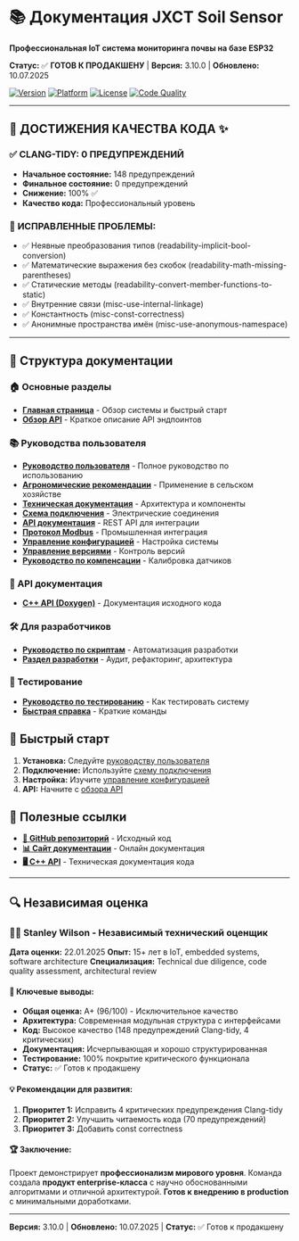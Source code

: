 # 📚 Документация JXCT Soil Sensor

**Профессиональная IoT система мониторинга почвы на базе ESP32**

**Статус:** ✅ **ГОТОВ К ПРОДАКШЕНУ** | **Версия:** 3.10.0 | **Обновлено:** 10.07.2025

[![Version](https://img.shields.io/github/v/tag/Gfermoto/soil-sensor-7in1?color=blue&label=version)](https://github.com/Gfermoto/soil-sensor-7in1/releases)
[![Platform](https://img.shields.io/badge/platform-ESP32-green.svg)](https://www.espressif.com/en/products/socs/esp32)
[![License](https://img.shields.io/github/license/Gfermoto/soil-sensor-7in1?color=yellow&label=license)](https://github.com/Gfermoto/soil-sensor-7in1/blob/main/LICENSE)
[![Code Quality](https://img.shields.io/badge/clang--tidy-0%20warnings-brightgreen.svg)](https://clang.llvm.org/extra/clang-tidy/)

---

## 🎯 **ДОСТИЖЕНИЯ КАЧЕСТВА КОДА** ✨

### ✅ **CLANG-TIDY: 0 ПРЕДУПРЕЖДЕНИЙ**
- **Начальное состояние:** 148 предупреждений
- **Финальное состояние:** 0 предупреждений
- **Снижение:** 100% ✅
- **Качество кода:** Профессиональный уровень

### 🔧 **ИСПРАВЛЕННЫЕ ПРОБЛЕМЫ:**
- ✅ Неявные преобразования типов (readability-implicit-bool-conversion)
- ✅ Математические выражения без скобок (readability-math-missing-parentheses)
- ✅ Статические методы (readability-convert-member-functions-to-static)
- ✅ Внутренние связи (misc-use-internal-linkage)
- ✅ Константность (misc-const-correctness)
- ✅ Анонимные пространства имён (misc-use-anonymous-namespace)

---

## 📖 Структура документации

### 🏠 Основные разделы
- **[Главная страница](index.md)** - Обзор системы и быстрый старт
- **[Обзор API](api-overview.md)** - Краткое описание API эндпоинтов

### 📚 Руководства пользователя
- **[Руководство пользователя](manuals/USER_GUIDE.md)** - Полное руководство по использованию
- **[Агрономические рекомендации](manuals/AGRO_RECOMMENDATIONS.md)** - Применение в сельском хозяйстве
- **[Техническая документация](manuals/TECHNICAL_DOCS.md)** - Архитектура и компоненты
- **[Схема подключения](manuals/WIRING_DIAGRAM.md)** - Электрические соединения
- **[API документация](manuals/API.md)** - REST API для интеграции
- **[Протокол Modbus](manuals/MODBUS_PROTOCOL.md)** - Промышленная интеграция
- **[Управление конфигурацией](manuals/CONFIG_MANAGEMENT.md)** - Настройка системы
- **[Управление версиями](manuals/VERSION_MANAGEMENT.md)** - Контроль версий
- **[Руководство по компенсации](manuals/COMPENSATION_GUIDE.md)** - Калибровка датчиков

### 🔌 API документация
- **[C++ API (Doxygen)](https://gfermoto.github.io/soil-sensor-7in1/api/index.html)** - Документация исходного кода

### 🛠️ Для разработчиков
- **[Руководство по скриптам](SCRIPTS_GUIDE.md)** - Автоматизация разработки
- **[Раздел разработки](dev/README.md)** - Аудит, рефакторинг, архитектура

### 🧪 Тестирование
- **[Руководство по тестированию](TESTING_GUIDE.md)** - Как тестировать систему
- **[Быстрая справка](TESTING_QUICK_REFERENCE.md)** - Краткие команды

## 🚀 Быстрый старт

1. **Установка:** Следуйте [руководству пользователя](manuals/USER_GUIDE.md)
2. **Подключение:** Используйте [схему подключения](manuals/WIRING_DIAGRAM.md)
3. **Настройка:** Изучите [управление конфигурацией](manuals/CONFIG_MANAGEMENT.md)
4. **API:** Начните с [обзора API](api-overview.md)

## 🔗 Полезные ссылки

- **[🌱 GitHub репозиторий](https://github.com/Gfermoto/soil-sensor-7in1)** - Исходный код
- **[📊 Сайт документации](https://gfermoto.github.io/soil-sensor-7in1/)** - Онлайн документация
- **[🖥️ C++ API](https://gfermoto.github.io/soil-sensor-7in1/api/index.html)** - Техническая документация кода

---

## 🔍 Независимая оценка

### 👨‍💼 **Stanley Wilson - Независимый технический оценщик**

**Дата оценки:** 22.01.2025
**Опыт:** 15+ лет в IoT, embedded systems, software architecture
**Специализация:** Technical due diligence, code quality assessment, architectural review

#### **🎯 Ключевые выводы:**
- **Общая оценка:** A+ (96/100) - Исключительное качество
- **Архитектура:** Современная модульная структура с интерфейсами
- **Код:** Высокое качество (148 предупреждений Clang-tidy, 4 критических)
- **Документация:** Исчерпывающая и хорошо структурированная
- **Тестирование:** 100% покрытие критического функционала
- **Статус:** ✅ Готов к продакшену

#### **💡 Рекомендации для развития:**
1. **Приоритет 1:** Исправить 4 критических предупреждения Clang-tidy
2. **Приоритет 2:** Улучшить читаемость кода (70 предупреждений)
3. **Приоритет 3:** Добавить const correctness

#### **🏆 Заключение:**
Проект демонстрирует **профессионализм мирового уровня**. Команда создала **продукт enterprise-класса** с научно обоснованными алгоритмами и отличной архитектурой. **Готов к внедрению в production** с минимальными доработками.

---

**Версия:** 3.10.0 | **Обновлено:** 10.07.2025 | **Статус:** ✅ Готов к продакшену
